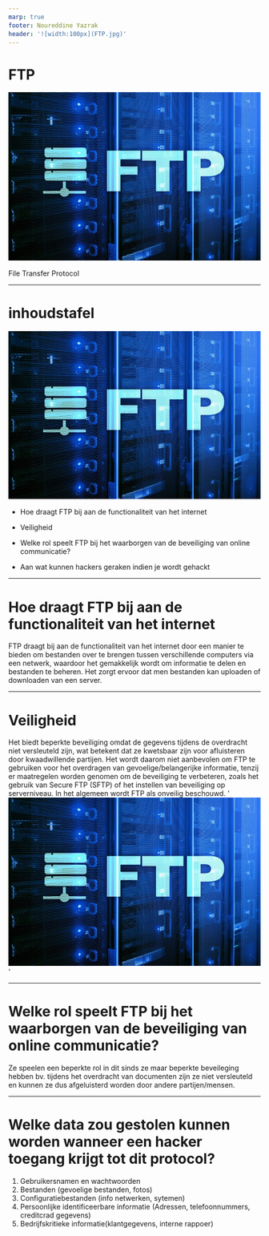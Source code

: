```yaml
---
marp: true
footer: Noureddine Yazrak
header: '![width:100px](FTP.jpg)'
---
```


# FTP
![bg right](FTP.jpg)
<style>
    {
 color:white;
 background-color:black ;
    }
    
</style>
  File Transfer Protocol

---

# inhoudstafel
![bg ](FTP.jpg)
- Hoe draagt FTP bij aan de functionaliteit van het internet
  
- Veiligheid
  
- Welke rol speelt FTP bij het waarborgen van de beveiliging van online communicatie?
  
- Aan wat kunnen hackers geraken indien je wordt gehackt
---

# Hoe draagt FTP bij aan de functionaliteit van het internet

FTP draagt bij aan de functionaliteit van het internet door een manier te bieden om bestanden over te brengen tussen verschillende computers via een netwerk, waardoor het gemakkelijk wordt om informatie te delen en bestanden te beheren. Het zorgt ervoor dat men bestanden kan uploaden of downloaden van een server.

---

# Veiligheid
Het biedt beperkte beveiliging omdat de gegevens tijdens de overdracht niet versleuteld zijn, wat betekent dat ze kwetsbaar zijn voor afluisteren door kwaadwillende partijen. Het wordt daarom niet aanbevolen om FTP te gebruiken voor het overdragen van gevoelige/belangerijke informatie, tenzij er maatregelen worden genomen om de beveiliging te verbeteren, zoals het gebruik van Secure FTP (SFTP) of het instellen van beveiliging op serverniveau. In het algemeen wordt FTP als onveilig beschouwd.
'![width:300px](FTP.jpg)'

---
# Welke rol speelt FTP bij het waarborgen van de beveiliging van online communicatie?
Ze speelen een beperkte rol in dit sinds ze maar beperkte beveileging hebben bv. tijdens het overdracht van documenten zijn ze niet versleuteld en kunnen ze dus afgeluisterd worden door andere partijen/mensen.

---

# Welke data zou gestolen kunnen worden wanneer een hacker toegang krijgt tot dit protocol?

1. Gebruikersnamen en wachtwoorden
2. Bestanden (gevoelige bestanden, fotos)
3. Configuratiebestanden (info netwerken, sytemen)
4. Persoonlijke identificeerbare informatie (Adressen, telefoonnummers, creditcrad gegevens)
5. Bedrijfskritieke informatie(klantgegevens, interne rappoer)
